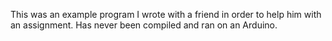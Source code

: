 This was an example program I wrote with a friend in order to help him with an assignment. Has never been compiled and ran on an Arduino.

